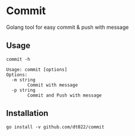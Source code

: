 # Commit

Golang tool for easy commit & push with message 

## Usage
`commit -h`

```
Usage: commit [options]
Options:
  -m string
        Commit with message
  -p string
        Commit and Push with message
```

## Installation
`go install -v github.com/dt022/commit`